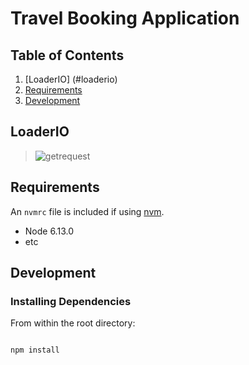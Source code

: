 # Travel Booking Application

## Table of Contents

1. [LoaderIO] (#loaderio)
1. [Requirements](#requirements)
1. [Development](#development)

## LoaderIO

> ![getrequest](https://imgur.com/SfaqvEE)

## Requirements

An `nvmrc` file is included if using [nvm](https://github.com/creationix/nvm).

- Node 6.13.0
- etc

## Development

### Installing Dependencies

From within the root directory:

```sh

npm install
```


